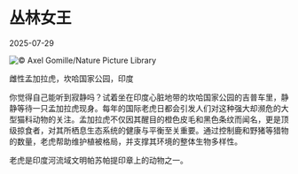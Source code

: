 # 丛林女王

2025-07-29

![](https://cn.bing.com/th?id=OHR.TigerDay_ZH-CN4359136631_UHD.jpg "© Axel Gomille/Nature Picture Library")

雌性孟加拉虎，坎哈国家公园，印度

你觉得自己能听到寂静吗？试着坐在印度心脏地带的坎哈国家公园的吉普车里，静静等待一只孟加拉虎现身。每年的国际老虎日都会引发人们对这种强大却濒危的大型猫科动物的关注。孟加拉虎不仅因其醒目的橙色皮毛和黑色条纹而闻名，更是顶级掠食者，对其所栖息生态系统的健康与平衡至关重要。通过控制鹿和野猪等猎物的数量，老虎帮助维护植被格局，并支撑其环境的整体生物多样性。

老虎是印度河流域文明帕苏帕提印章上的动物之一。

